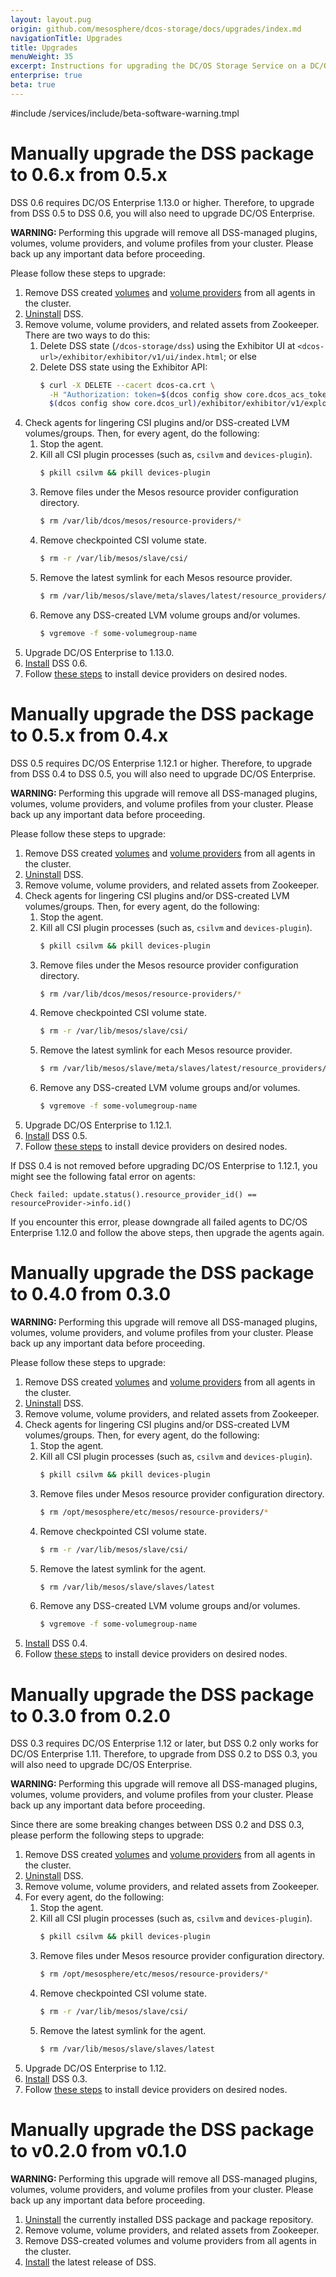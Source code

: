 ```yaml
---
layout: layout.pug
origin: github.com/mesosphere/dcos-storage/docs/upgrades/index.md
navigationTitle: Upgrades
title: Upgrades
menuWeight: 35
excerpt: Instructions for upgrading the DC/OS Storage Service on a DC/OS Enterprise cluster.
enterprise: true
beta: true
---
```

#include /services/include/beta-software-warning.tmpl

# Manually upgrade the DSS package to 0.6.x from 0.5.x

DSS 0.6 requires DC/OS Enterprise 1.13.0 or higher.
Therefore, to upgrade from DSS 0.5 to DSS 0.6, you will also need to upgrade DC/OS Enterprise.

<p class="message--warning"><strong>WARNING: </strong>
  Performing this upgrade will remove all DSS-managed plugins, volumes, volume providers, and volume profiles from your cluster.
  Please back up any important data before proceeding.
</p>

Please follow these steps to upgrade:

1. Remove DSS created [volumes](../cli-references/dcos-storage-volume/dcos-storage-volume-remove/) and [volume providers](../cli-references/dcos-storage-provider/dcos-storage-provider-remove/) from all agents in the cluster.
1. [Uninstall](../uninstall/) DSS.
1. Remove volume, volume providers, and related assets from Zookeeper. There are two ways to do this:
    1. Delete DSS state (`/dcos-storage/dss`) using the Exhibitor UI at `<dcos-url>/exhibitor/exhibitor/v1/ui/index.html`; or else
    1. Delete DSS state using the Exhibitor API:
        ```bash
        $ curl -X DELETE --cacert dcos-ca.crt \
          -H "Authorization: token=$(dcos config show core.dcos_acs_token)" \
          $(dcos config show core.dcos_url)/exhibitor/exhibitor/v1/explorer/znode/dcos-storage/dss
        ```
1. Check agents for lingering CSI plugins and/or DSS-created LVM volumes/groups. Then, for every agent, do the following:
    1. Stop the agent.
    1. Kill all CSI plugin processes (such as, `csilvm` and `devices-plugin`).
        ```bash
        $ pkill csilvm && pkill devices-plugin
        ```
    1. Remove files under the Mesos resource provider configuration directory.
        ```bash
        $ rm /var/lib/dcos/mesos/resource-providers/*
        ```
    1. Remove checkpointed CSI volume state.
        ```bash
        $ rm -r /var/lib/mesos/slave/csi/
        ```
    1. Remove the latest symlink for each Mesos resource provider.
        ```bash
        $ rm /var/lib/mesos/slave/meta/slaves/latest/resource_providers/org.apache.mesos.rp.local.storage/*/latest
        ```
    1. Remove any DSS-created LVM volume groups and/or volumes.
        ```bash
        $ vgremove -f some-volumegroup-name
        ```
1. Upgrade DC/OS Enterprise to 1.13.0.
1. [Install](../install/) DSS 0.6.
1. Follow [these steps](../cli-references/dcos-storage-device/) to install device providers on desired nodes.

# Manually upgrade the DSS package to 0.5.x from 0.4.x

DSS 0.5 requires DC/OS Enterprise 1.12.1 or higher.
Therefore, to upgrade from DSS 0.4 to DSS 0.5, you will also need to upgrade DC/OS Enterprise.

<p class="message--warning"><strong>WARNING: </strong>
  Performing this upgrade will remove all DSS-managed plugins, volumes, volume providers, and volume profiles from your cluster.
  Please back up any important data before proceeding.
</p>

Please follow these steps to upgrade:

1. Remove DSS created [volumes](../cli-references/dcos-storage-volume/dcos-storage-volume-remove/) and [volume providers](../cli-references/dcos-storage-provider/dcos-storage-provider-remove/) from all agents in the cluster.
1. [Uninstall](../uninstall/) DSS.
1. Remove volume, volume providers, and related assets from Zookeeper.
1. Check agents for lingering CSI plugins and/or DSS-created LVM volumes/groups. Then, for every agent, do the following:
    1. Stop the agent.
    1. Kill all CSI plugin processes (such as, `csilvm` and `devices-plugin`).
        ```bash
        $ pkill csilvm && pkill devices-plugin
        ```
    1. Remove files under the Mesos resource provider configuration directory.
        ```bash
        $ rm /var/lib/dcos/mesos/resource-providers/*
        ```
    1. Remove checkpointed CSI volume state.
        ```bash
        $ rm -r /var/lib/mesos/slave/csi/
        ```
    1. Remove the latest symlink for each Mesos resource provider.
        ```bash
        $ rm /var/lib/mesos/slave/meta/slaves/latest/resource_providers/org.apache.mesos.rp.local.storage/*/latest
        ```
    1. Remove any DSS-created LVM volume groups and/or volumes.
        ```bash
        $ vgremove -f some-volumegroup-name
        ```
1. Upgrade DC/OS Enterprise to 1.12.1.
1. [Install](../install/) DSS 0.5.
1. Follow [these steps](../cli-references/dcos-storage-device/) to install device providers on desired nodes.

If DSS 0.4 is not removed before upgrading DC/OS Enterprise to 1.12.1, you might see the following fatal error on agents:
```
Check failed: update.status().resource_provider_id() == resourceProvider->info.id()
```
If you encounter this error, please downgrade all failed agents to DC/OS Enterprise 1.12.0 and follow the above steps, then upgrade the agents again.

# Manually upgrade the DSS package to 0.4.0 from 0.3.0

<p class="message--warning"><strong>WARNING: </strong>
  Performing this upgrade will remove all DSS-managed plugins, volumes, volume providers, and volume profiles from your cluster.
  Please back up any important data before proceeding.
</p>

Please follow these steps to upgrade:

1. Remove DSS created [volumes](../cli-references/dcos-storage-volume/dcos-storage-volume-remove/) and [volume providers](../cli-references/dcos-storage-provider/dcos-storage-provider-remove/) from all agents in the cluster.
1. [Uninstall](../uninstall/) DSS.
1. Remove volume, volume providers, and related assets from Zookeeper.
1. Check agents for lingering CSI plugins and/or DSS-created LVM volumes/groups. Then, for every agent, do the following:
    1. Stop the agent.
    1. Kill all CSI plugin processes (such as, `csilvm` and `devices-plugin`).
        ```bash
        $ pkill csilvm && pkill devices-plugin
        ```
    1. Remove files under Mesos resource provider configuration directory.
        ```bash
        $ rm /opt/mesosphere/etc/mesos/resource-providers/*
        ```
    1. Remove checkpointed CSI volume state.
        ```bash
        $ rm -r /var/lib/mesos/slave/csi/
        ```
    1. Remove the latest symlink for the agent.
        ```bash
        $ rm /var/lib/mesos/slave/slaves/latest
        ```
    1. Remove any DSS-created LVM volume groups and/or volumes.
        ```bash
        $ vgremove -f some-volumegroup-name
        ```
1. [Install](../install/) DSS 0.4.
1. Follow [these steps](../cli-references/dcos-storage-device/) to install device providers on desired nodes.

# Manually upgrade the DSS package to 0.3.0 from 0.2.0

DSS 0.3 requires DC/OS Enterprise 1.12 or later, but DSS 0.2 only works for DC/OS Enterprise 1.11.
Therefore, to upgrade from DSS 0.2 to DSS 0.3, you will also need to upgrade DC/OS Enterprise.

<p class="message--warning"><strong>WARNING: </strong>
  Performing this upgrade will remove all DSS-managed plugins, volumes, volume providers, and volume profiles from your cluster.
  Please back up any important data before proceeding.
</p>

Since there are some breaking changes between DSS 0.2 and DSS 0.3, please perform the following steps to upgrade:

1. Remove DSS created [volumes](../cli-references/dcos-storage-volume/dcos-storage-volume-remove/) and [volume providers](../cli-references/dcos-storage-provider/dcos-storage-provider-remove/) from all agents in the cluster.
1. [Uninstall](../uninstall/) DSS.
1. Remove volume, volume providers, and related assets from Zookeeper.
1. For every agent, do the following:
    1. Stop the agent.
    1. Kill all CSI plugin processes (such as, `csilvm` and `devices-plugin`).
        ```bash
        $ pkill csilvm && pkill devices-plugin
        ```
    1. Remove files under Mesos resource provider configuration directory.
        ```bash
        $ rm /opt/mesosphere/etc/mesos/resource-providers/*
        ```
    1. Remove checkpointed CSI volume state.
        ```bash
        $ rm -r /var/lib/mesos/slave/csi/
        ```
    1. Remove the latest symlink for the agent.
        ```bash
        $ rm /var/lib/mesos/slave/slaves/latest
        ```
1. Upgrade DC/OS Enterprise to 1.12.
1. [Install](../install/) DSS 0.3.
1. Follow [these steps](../cli-references/dcos-storage-device/) to install device providers on desired nodes.

# Manually upgrade the DSS package to v0.2.0 from v0.1.0

<p class="message--warning"><strong>WARNING: </strong>
  Performing this upgrade will remove all DSS-managed plugins, volumes, volume providers, and volume profiles from your cluster.
  Please back up any important data before proceeding.
</p>

1. [Uninstall](../uninstall/) the currently installed DSS package and package repository.
1. Remove volume, volume providers, and related assets from Zookeeper.
1. Remove DSS-created volumes and volume providers from all agents in the cluster.
1. [Install](../install/) the latest release of DSS.
